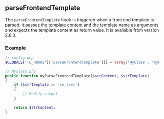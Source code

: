 parseFrontendTemplate
---------------------

The ```parseFrontendTemplate``` hook is triggered when a front end template is parsed. It passes the template content and the template name as arguments and expects the template content as return value. It is available from version 2.6.0.


### Example ###

```php
// config.php
$GLOBALS['TL_HOOKS']['parseFrontendTemplate'][] = array('MyClass', 'myParseFrontendTemplate');
 
// MyClass.php
public function myParseFrontendTemplate($strContent, $strTemplate)
{
    if ($strTemplate == 'ce_text')
    {
        // Modify output
    }
 
    return $strContent;
}
``` 
